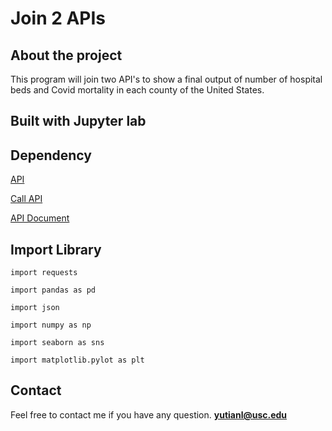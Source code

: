 # Join 2 APIs

## About the project

This program will join two API's to show a final output of number of hospital beds and Covid mortality in each county of the United States.

## Built with Jupyter lab

## Dependency 

[API](https://api.covid19api.com/countries)

[Call API](https://www.communitybenefitinsight.org/api/get_hospitals.php)

[API Document](https://www.communitybenefitinsight.org/?page=info.data_api)

## Import Library

`import requests`

`import pandas as pd `

`import json`

`import numpy as np`

`import seaborn as sns`

`import matplotlib.pylot as plt`

## Contact 

Feel free to contact me if you have any question. **yutianl@usc.edu**
